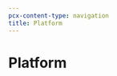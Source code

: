 ```yaml
---
pcx-content-type: navigation
title: Platform
---
```


# Platform

<DirectoryListing path="/platform"/>
